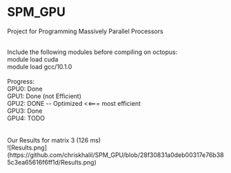 # SPM_GPU
Project for Programming Massively Parallel Processors

<br>
Include the following modules before compiling on octopus:<br>
module load cuda<br>
module load gcc/10.1.0<br>
<br>
Progress:<br>
GPU0: Done<br>
GPU1: Done (not Efficient)<br>
GPU2: DONE -- Optimized <<=== most efficient<br>
GPU3: Done<br>
GPU4: TODO<br>
<br>
<br>
Our Results for matrix 3  (126 ms)<br>
![Results.png](https://github.com/chriskhalil/SPM_GPU/blob/28f30831a0deb00317e76b385c3ea65616f6ff1d/Results.png)

